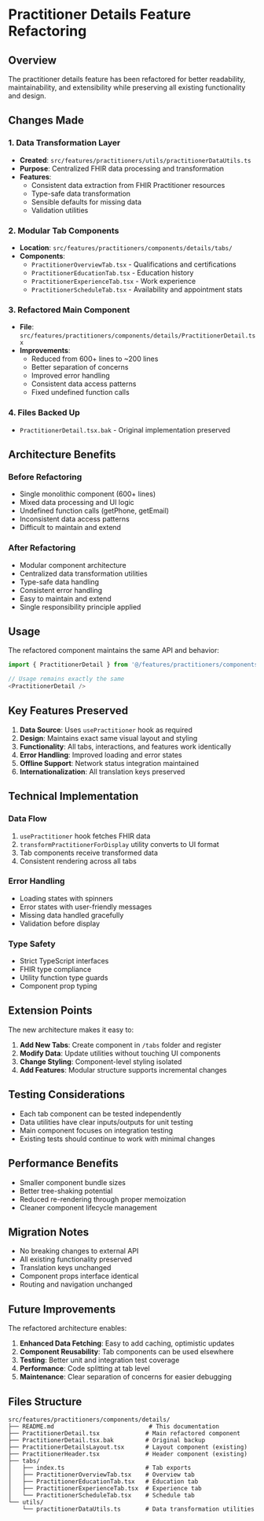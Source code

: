 # Practitioner Details Feature Refactoring

## Overview
The practitioner details feature has been refactored for better readability, maintainability, and extensibility while preserving all existing functionality and design.

## Changes Made

### 1. Data Transformation Layer
- **Created**: `src/features/practitioners/utils/practitionerDataUtils.ts`
- **Purpose**: Centralized FHIR data processing and transformation
- **Features**:
  - Consistent data extraction from FHIR Practitioner resources
  - Type-safe data transformation
  - Sensible defaults for missing data
  - Validation utilities

### 2. Modular Tab Components
- **Location**: `src/features/practitioners/components/details/tabs/`
- **Components**:
  - `PractitionerOverviewTab.tsx` - Qualifications and certifications
  - `PractitionerEducationTab.tsx` - Education history
  - `PractitionerExperienceTab.tsx` - Work experience
  - `PractitionerScheduleTab.tsx` - Availability and appointment stats

### 3. Refactored Main Component
- **File**: `src/features/practitioners/components/details/PractitionerDetail.tsx`
- **Improvements**:
  - Reduced from 600+ lines to ~200 lines
  - Better separation of concerns
  - Improved error handling
  - Consistent data access patterns
  - Fixed undefined function calls

### 4. Files Backed Up
- `PractitionerDetail.tsx.bak` - Original implementation preserved

## Architecture Benefits

### Before Refactoring
- Single monolithic component (600+ lines)
- Mixed data processing and UI logic
- Undefined function calls (getPhone, getEmail)
- Inconsistent data access patterns
- Difficult to maintain and extend

### After Refactoring
- Modular component architecture
- Centralized data transformation utilities
- Type-safe data handling
- Consistent error handling
- Easy to maintain and extend
- Single responsibility principle applied
## Usage

The refactored component maintains the same API and behavior:

```typescript
import { PractitionerDetail } from '@/features/practitioners/components/details/PractitionerDetail';

// Usage remains exactly the same
<PractitionerDetail />
```

## Key Features Preserved

1. **Data Source**: Uses `usePractitioner` hook as required
2. **Design**: Maintains exact same visual layout and styling
3. **Functionality**: All tabs, interactions, and features work identically
4. **Error Handling**: Improved loading and error states
5. **Offline Support**: Network status integration maintained
6. **Internationalization**: All translation keys preserved

## Technical Implementation

### Data Flow
1. `usePractitioner` hook fetches FHIR data
2. `transformPractitionerForDisplay` utility converts to UI format
3. Tab components receive transformed data
4. Consistent rendering across all tabs

### Error Handling
- Loading states with spinners
- Error states with user-friendly messages
- Missing data handled gracefully
- Validation before display

### Type Safety
- Strict TypeScript interfaces
- FHIR type compliance
- Utility function type guards
- Component prop typing

## Extension Points

The new architecture makes it easy to:

1. **Add New Tabs**: Create component in `/tabs` folder and register
2. **Modify Data**: Update utilities without touching UI components
3. **Change Styling**: Component-level styling isolated
4. **Add Features**: Modular structure supports incremental changes
## Testing Considerations

- Each tab component can be tested independently
- Data utilities have clear inputs/outputs for unit testing
- Main component focuses on integration testing
- Existing tests should continue to work with minimal changes

## Performance Benefits

- Smaller component bundle sizes
- Better tree-shaking potential
- Reduced re-rendering through proper memoization
- Cleaner component lifecycle management

## Migration Notes

- No breaking changes to external API
- All existing functionality preserved
- Translation keys unchanged
- Component props interface identical
- Routing and navigation unchanged

## Future Improvements

The refactored architecture enables:

1. **Enhanced Data Fetching**: Easy to add caching, optimistic updates
2. **Component Reusability**: Tab components can be used elsewhere
3. **Testing**: Better unit and integration test coverage
4. **Performance**: Code splitting at tab level
5. **Maintenance**: Clear separation of concerns for easier debugging

## Files Structure

```
src/features/practitioners/components/details/
├── README.md                           # This documentation
├── PractitionerDetail.tsx             # Main refactored component
├── PractitionerDetail.tsx.bak         # Original backup
├── PractitionerDetailsLayout.tsx      # Layout component (existing)
├── PractitionerHeader.tsx             # Header component (existing)
├── tabs/
│   ├── index.ts                       # Tab exports
│   ├── PractitionerOverviewTab.tsx    # Overview tab
│   ├── PractitionerEducationTab.tsx   # Education tab
│   ├── PractitionerExperienceTab.tsx  # Experience tab
│   └── PractitionerScheduleTab.tsx    # Schedule tab
└── utils/
    └── practitionerDataUtils.ts       # Data transformation utilities
```
